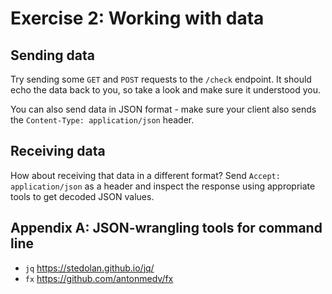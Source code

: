 # Exercise 2: Working with data

## Sending data

Try sending some `GET` and `POST` requests to the `/check` endpoint. It should echo the data back to you, so take a look and make sure it understood you.

You can also send data in JSON format - make sure your client also sends the `Content-Type: application/json` header.

## Receiving data

How about receiving that data in a different format? Send `Accept: application/json` as a header and inspect the response using appropriate tools to get decoded JSON values.

## Appendix A: JSON-wrangling tools for command line

* `jq` https://stedolan.github.io/jq/
* `fx` https://github.com/antonmedv/fx
